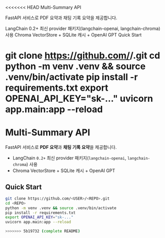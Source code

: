 <<<<<<< HEAD
Multi-Summary API

FastAPI 서비스로 PDF 요약과 채팅 기록 요약을 제공합니다.

LangChain 0.2+ 최신 provider 패키지(langchain-openai, langchain-chroma) 사용
Chroma VectorStore + SQLite 캐시 + OpenAI GPT
Quick Start

git clone https://github.com/<USER>/<REPO>.git
cd <REPO>
python -m venv .venv && source .venv/bin/activate
pip install -r requirements.txt
export OPENAI_API_KEY="sk-..."
uvicorn app.main:app --reload
=======
# Multi-Summary API

FastAPI 서비스로 **PDF 요약**과 **채팅 기록 요약**을 제공합니다.  
- LangChain `0.2+` 최신 provider 패키지(`langchain-openai`, `langchain-chroma`) 사용  
- Chroma VectorStore + SQLite 캐시 + OpenAI GPT

## Quick Start

```bash
git clone https://github.com/<USER>/<REPO>.git
cd <REPO>
python -m venv .venv && source .venv/bin/activate
pip install -r requirements.txt
export OPENAI_API_KEY="sk-..."
uvicorn app.main:app --reload

>>>>>>> 5b19732 (complete README)

